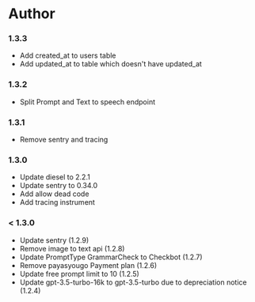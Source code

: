 # Author

### 1.3.3
- Add created_at to users table
- Add updated_at to table which doesn't have updated_at

### 1.3.2

- Split Prompt and Text to speech endpoint

### 1.3.1

- Remove sentry and tracing

### 1.3.0
- Update diesel to 2.2.1
- Update sentry to 0.34.0
- Add allow dead code
- Add tracing instrument

### < 1.3.0

- Update sentry (1.2.9)
- Remove image to text api (1.2.8)
- Update PromptType GrammarCheck to Checkbot (1.2.7)
- Remove payasyougo Payment plan (1.2.6)
- Update free prompt limit to 10 (1.2.5)
- Update gpt-3.5-turbo-16k to gpt-3.5-turbo due to depreciation notice (1.2.4)